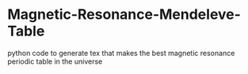 # Magnetic-Resonance-Mendeleve-Table
python code to generate tex that makes the best magnetic resonance periodic table in the universe
